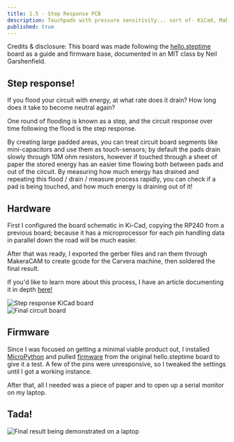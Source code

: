 ```yaml
---
title: 1.5 - Step Response PCB
description: Touchpads with pressure sensitivity... sort of- KiCad, MakeraCAM, and Soldering
published: true
---
```


Credits & disclosure: This board was made following
the <a style="font-size: 1em;" target="_blank" href='https://academy.cba.mit.edu/classes/input_devices/'>
hello.steptime</a> board as a guide and firmware base, documented in an MIT class by Neil Garshenfield.

## Step response!

If you flood your circuit with energy, at what rate does it drain? How long does it take to become neutral again?

One round of flooding is known as a step, and the circuit response over time following the flood is the step response.

By creating large padded areas, you can treat circuit board segments like mini-capacitors and use them as
touch-sensors; by default the pads drain slowly through 10M ohm resistors, however if touched through a sheet of paper
the stored energy has an easier time flowing both between pads and out of the circuit. By measuring how much energy
has drained and repeating this flood / drain / measure process rapidly, you can check if a pad is being touched, and how
much energy is draining out of it!

## Hardware

First I configured the board schematic in Ki-Cad, copying the RP240 from a previous board; because it has a
microprocessor for each pin handling data in parallel down the road will be much easier.

After that was ready, I exported the gerber files and ran them through MakeraCAM to create gcode for the Carvera
machine, then soldered the final result.

If you'd like to learn more about this process, I have an article documenting it in depth [here!](/week4)

<img src="https://lh3.googleusercontent.com/pw/AP1GczNgcLrDmT3221pgK9q6sxVddoEwlrm78jdC3dV0aVrFXEC4_UoNBFn2tN8mkLtO4O4bGIa3nE5MCm2Mv43XjUsxAj3oI3upH3hFoNLQ4V_yAsATRfI8U3qtl4M0ALCOLV8lGL6Qy0vpmVe69H5DntKoCw=w306-h558-s-no" class='tall' alt='Step response KiCad board'/>
<br/>
<img src="https://lh3.googleusercontent.com/pw/AP1GczOZwknlfX7jlOA0erNZjpc9wu2u54rRwNZYKwY7MyeJSBykiZ_j19vKRyJJPIzi3CSDvEiVx4MsKMQcV0TwTKmch9gZixMBMaSzdhdIYrsUxTF8lvf76fq2KEV1njfx1Bkrq7PeLanCk2BfMJJgZLO9Mw=w1080-h1920-s-no" class='tall' alt='Final circuit board'/>

## Firmware

Since I was focused on getting a minimal viable product out, I installed [MicroPython](https://micropython.org/) and
pulled [firmware](https://academy.cba.mit.edu/classes/input_devices/step/RP2040/hello.steptime1.RP2040) from the
original hello.steptime board
to give it a test. A few of the pins were unresponsive, so I tweaked the settings until I got a working instance.

After that, all I needed was a piece of paper and to open up a serial monitor on my laptop.

## Tada!

<img src="https://lh3.googleusercontent.com/pw/AP1GczOOfbz291LlhCdliMXPtA26WN7DcEGUvHZFb0cAyhfs-58PBQszJ5w_7R0acErDGZBk85Rp2pDkejD_D8bWM2--PUqhBJirDE7bopFL1JAk_BeFlVO_t7rUqALIY4KYN3KVQS9N4hNTGsdCKo2B4wWxQA=w230-h410-s-no" class="tall" alt="Final result being demonstrated on a laptop" />

<br/><br/><br/>